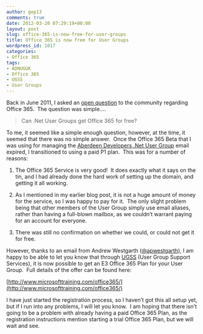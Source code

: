 ```yaml
---
author: gep13
comments: true
date: 2012-03-20 07:29:19+00:00
layout: post
slug: office-365-is-now-free-for-user-groups
title: Office 365 is now free for User Groups
wordpress_id: 1017
categories:
- Office 365
tags:
- ADNUGUK
- Office 365
- UGSS
- User Groups
---
```


Back in June 2011, I asked an [open question](http://www.gep13.co.uk/blog/can-net-user-groups-get-office365-for-free/) to the community regarding Office 365.  The question was simple….


<blockquote>Can .Net User Groups get Office 365 for free?</blockquote>


To me, it seemed like a simple enough question, however, at the time, it seemed that there was no simple answer.  Once the Office 365 Beta that I was using for managing the [Aberdeen Developers .Net User Group](http://www.aberdeendevelopers.co.uk/) email expired, I transitioned to using a paid P1 plan.  This was for a number of reasons:



	
  1. The Office 365 Service is very good!  It does exactly what it says on the tin, and I had already done the hard work of setting up the domain, and getting it all working.

	
  2. As I mentioned in my earlier blog post, it is not a huge amount of money for the service, so I was happy to pay for it.  The only slight problem being that other members of the User Group simply use email aliases, rather than having a full-blown mailbox, as we couldn’t warrant paying for an account for everyone.

	
  3. There was still no confirmation on whether we could, or could not get it for free.


However, thanks to an email from Andrew Westgarth ([@apwestgarth](https://twitter.com/#!/apwestgarth)), I am happy to be able to let you know that through [UGSS](https://www.technicalcommunity.com/Pages/default.aspx) (User Group Support Services), it is now possible to get an E3 Office 365 Plan for your User Group.  Full details of the offer can be found here:

[http://www.microsofttraining.com/office365/](http://www.microsofttraining.com/office365/)

I have just started the registration process, so I haven’t got this all setup yet, but if I run into any problems, I will let you know.  I am hoping that there isn’t going to be a problem with already having a paid Office 365 Plan, as the registration instructions mention starting a trial Office 365 Plan, but we will wait and see.
